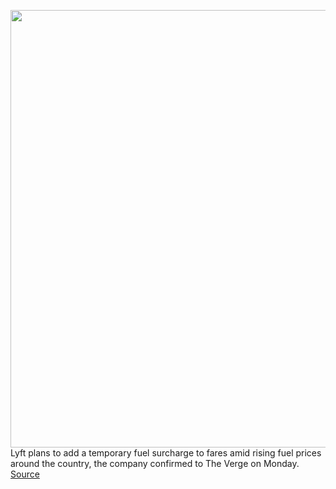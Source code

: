 <img src='https://cdn.vox-cdn.com/thumbor/zvfhVgnetGBNZfD0Zx2mDXBUnC8=/0x0:2040x1360/1200x800/filters:focal(857x517:1183x843)/cdn.vox-cdn.com/uploads/chorus_image/image/70621471/acastro_180927_1777_lyft_0003.0.jpg' width='700px' /><br/>
Lyft plans to add a temporary fuel surcharge to fares amid rising fuel prices around the country, the company confirmed to The Verge on Monday.
<a href='https://www.theverge.com/2022/3/14/22977744/lyft-temporary-fuel-surcharge-fares-uber'> Source <a/>